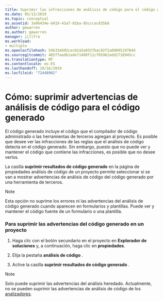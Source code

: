 ```yaml
---
title: Suprimir las infracciones de análisis de código para el código generado
ms.date: 05/13/2019
ms.topic: conceptual
ms.assetid: 3a96434e-d419-43a7-81ba-95cccac835b8
author: gewarren
ms.author: gewarren
manager: jillfra
ms.workload:
- multiple
ms.openlocfilehash: 54b33eb92cec82a5a0327bac92f2a8909519784d
ms.sourcegitcommit: 485ffaedb1ade71490f11cf05962add1718945cc
ms.translationtype: MT
ms.contentlocale: es-ES
ms.lasthandoff: 10/16/2019
ms.locfileid: "72448902"
---
```

# <a name="how-to-suppress-code-analysis-warnings-for-generated-code"></a>Cómo: suprimir advertencias de análisis de código para el código generado

El código generado incluye el código que el compilador de código administrado o las herramientas de terceros agregan al proyecto. Es posible que desee ver las infracciones de las reglas que el análisis de código detecta en el código generado. Sin embargo, puesto que no puede ver y mantener el código que contiene las infracciones, es posible que no desee verlos.

La casilla **suprimir resultados de código generado** en la página de propiedades análisis de código de un proyecto permite seleccionar si se van a mostrar advertencias de análisis de código del código generado por una herramienta de terceros.

> [!NOTE]
> Esta opción no suprime los errores ni las advertencias del análisis de código generado cuando aparecen en formularios y plantillas. Puede ver y mantener el código fuente de un formulario o una plantilla.

### <a name="to-suppress-warnings-for-generated-code-in-a-project"></a>Para suprimir las advertencias del código generado en un proyecto

1. Haga clic con el botón secundario en el proyecto en **Explorador de soluciones** y, a continuación, haga clic en **propiedades**.

2. Elija la pestaña **análisis de código** .

3. Active la casilla **suprimir resultados de código generado** .

> [!NOTE]
> Solo puede suprimir las advertencias del análisis heredado. Actualmente, no se pueden suprimir las advertencias de análisis de código de los [analizadores](roslyn-analyzers-overview.md).
